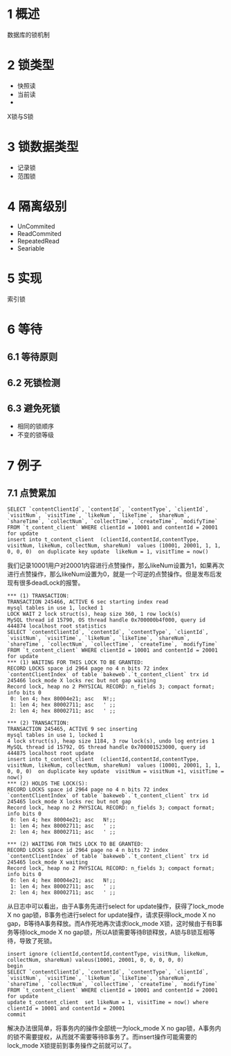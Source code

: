 # 1 概述
数据库的锁机制

# 2 锁类型

* 快照读
* 当前读
* 
X锁与S锁

# 3 锁数据类型

* 记录锁
* 范围锁

# 4 隔离级别
* UnCommited
* ReadCommited
* RepeatedRead
* Seariable

# 5 实现
索引锁

# 6 等待

## 6.1 等待原则

## 6.2 死锁检测

## 6.3 避免死锁

* 相同的锁顺序
* 不变的锁等级

# 7 例子

## 7.1 点赞累加

```
SELECT `contentClientId`, `contentId`, `contentType`, `clientId`, `visitNum`, `visitTime`, `likeNum`, `likeTime`, `shareNum`, `shareTime`, `collectNum`, `collectTime`, `createTime`, `modifyTime` FROM `t_content_client` WHERE clientId = 10001 and contentId = 20001 for update
insert into t_content_client  (clientId,contentId,contentType, visitNum, likeNum, collectNum, shareNum)  values (10001, 20001, 1, 1, 0, 0, 0)  on duplicate key update  likeNum = 1, visitTime = now()
```

我们记录10001用户对20001内容进行点赞操作，那么likeNum设置为1，如果再次进行点赞操作，那么likeNum设置为0，就是一个可逆的点赞操作。但是发布后发现有很多deadLock的报警。

```
*** (1) TRANSACTION:
TRANSACTION 245466, ACTIVE 6 sec starting index read
mysql tables in use 1, locked 1
LOCK WAIT 2 lock struct(s), heap size 360, 1 row lock(s)
MySQL thread id 15790, OS thread handle 0x700000b4f000, query id 444874 localhost root statistics
SELECT `contentClientId`, `contentId`, `contentType`, `clientId`, `visitNum`, `visitTime`, `likeNum`, `likeTime`, `shareNum`, `shareTime`, `collectNum`, `collectTime`, `createTime`, `modifyTime` FROM `t_content_client` WHERE clientId = 10001 and contentId = 20001 for update
*** (1) WAITING FOR THIS LOCK TO BE GRANTED:
RECORD LOCKS space id 2964 page no 4 n bits 72 index `contentClientIndex` of table `bakeweb`.`t_content_client` trx id 245466 lock_mode X locks rec but not gap waiting
Record lock, heap no 2 PHYSICAL RECORD: n_fields 3; compact format; info bits 0
 0: len 4; hex 80004e21; asc   N!;;
 1: len 4; hex 80002711; asc   ' ;;
 2: len 4; hex 80002711; asc   ' ;;

*** (2) TRANSACTION:
TRANSACTION 245465, ACTIVE 9 sec inserting
mysql tables in use 1, locked 1
4 lock struct(s), heap size 1184, 3 row lock(s), undo log entries 1
MySQL thread id 15792, OS thread handle 0x700001523000, query id 444875 localhost root update
insert into t_content_client  (clientId,contentId,contentType, visitNum, likeNum, collectNum, shareNum)  values (10001, 20001, 1, 1, 0, 0, 0)  on duplicate key update  visitNum = visitNum +1, visitTime = now()
*** (2) HOLDS THE LOCK(S):
RECORD LOCKS space id 2964 page no 4 n bits 72 index `contentClientIndex` of table `bakeweb`.`t_content_client` trx id 245465 lock_mode X locks rec but not gap
Record lock, heap no 2 PHYSICAL RECORD: n_fields 3; compact format; info bits 0
 0: len 4; hex 80004e21; asc   N!;;
 1: len 4; hex 80002711; asc   ' ;;
 2: len 4; hex 80002711; asc   ' ;;

*** (2) WAITING FOR THIS LOCK TO BE GRANTED:
RECORD LOCKS space id 2964 page no 4 n bits 72 index `contentClientIndex` of table `bakeweb`.`t_content_client` trx id 245465 lock_mode X waiting
Record lock, heap no 2 PHYSICAL RECORD: n_fields 3; compact format; info bits 0
 0: len 4; hex 80004e21; asc   N!;;
 1: len 4; hex 80002711; asc   ' ;;
 2: len 4; hex 80002711; asc   ' ;;
```

从日志中可以看出，由于A事务先进行select for update操作，获得了lock_mode X no gap锁，B事务也进行select for update操作，请求获得lock_mode X no gap，B等待A事务释放。而A作死地再次请求lock_mode X锁，这时候由于有B事务等待lock_mode X no gap锁，所以A锁需要等待B锁释放，A锁与B锁互相等待，导致了死锁。

```
insert ignore (clientId,contentId,contentType, visitNum, likeNum, collectNum, shareNum) valeus(10001, 20001, 0, 0, 0, 0, 0)
begin
SELECT `contentClientId`, `contentId`, `contentType`, `clientId`, `visitNum`, `visitTime`, `likeNum`, `likeTime`, `shareNum`, `shareTime`, `collectNum`, `collectTime`, `createTime`, `modifyTime` FROM `t_content_client` WHERE clientId = 10001 and contentId = 20001 for update
update t_content_client  set likeNum = 1, visitTime = now() where clientId = 10001 and contentId = 20001
commit
```

解决办法很简单，将事务内的操作全部统一为lock_mode X no gap锁，A事务内的锁不需要提权，从而就不需要等待B事务了。而insert操作可能需要的lock_mode X锁提前到事务操作之前就可以了。


